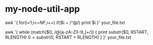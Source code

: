 # my-node-util-app



awk '{ for(i=1;i<=NF;i++) if($i ~ /^@/) print $i }' your_file.txt


awk '{
  while (match($0, /@[a-zA-Z0-9_]+/)) {
    print substr($0, RSTART, RLENGTH)
    $0 = substr($0, RSTART + RLENGTH)
  }
}' your_file.txt
